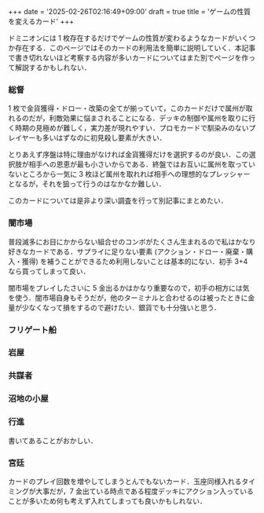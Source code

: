 +++
date = '2025-02-26T02:16:49+09:00'
draft = true
title = 'ゲームの性質を変えるカード'
+++

ドミニオンには 1 枚存在するだけでゲームの性質が変わるようなカードがいくつか存在する．このページではそのカードの利用法を簡単に説明していく．本記事で書き切れないほど考察する内容が多いカードについてはまた別でページを作って解説するかもしれない．

### 総督
1 枚で金貨獲得・ドロー・改築の全てが揃っていて，このカードだけで属州が取れるのだが，利敵効果に悩まされることになる．デッキの制御や属州を取りに行く時期の見極めが難しく，実力差が現れやすい．プロモカードで馴染みのないプレイヤーも多いはずなのに初見殺し要素が大きい．

とりあえず序盤は特に理由がなければ金貨獲得だけを選択するのが良い．この選択肢が相手への恩恵が最も小さいからである．終盤ではお互いに属州を取っていないところから一気に 3 枚ほど属州を取れれば相手への理想的なプレッシャーとなるが，それを狙って行うのはなかなか難しい．

このカードについては是非より深い調査を行って別記事にまとめたい．

### 闇市場
普段滅多にお目にかからない組合せのコンボがたくさん生まれるので私はかなり好きなカードである．サプライに足りない要素 (アクション・ドロー・廃棄・購入・獲得) を補うことができるため利用しないことは基本的にない．初手 3+4 なら買ってしまって良い．

闇市場をプレイしたさいに 5 金出るかはかなり重要なので，初手の相方には気を使う．闇市場自身もそうだが，他のターミナルと合わせるのは被ったときに金量が少なくなって損をするので避けたい．銀貨でも十分強いと思う．

### フリゲート船


### 岩屋


### 共謀者


### 沼地の小屋


### 行進
書いてあることがおかしい．

### 宮廷
カードのプレイ回数を増やしてしまうとんでもないカード．玉座同様入れるタイミングが大事だが，7 金出ている時点である程度デッキにアクション入っていることが多いため何も考えず入れてしまっても良いかもしれない．
